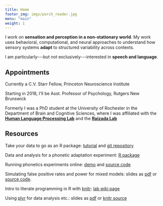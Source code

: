 ```yaml
--- 
title: Home 
footer_img: imgs/porch_reader.jpg
menu: "main"
weight: 1
---
```


I work on **sensation and perception in a non-stationary world**. My work uses
behavioral, computational, and neural approaches to understand how sensory
systems **adapt** to structured variability across contexts.

I am particularly---but not exclusively---interested in **speech and language**.

Appointments
------------

Currently a C.V. Starr Fellow, Princeton Neuroscience Institute

Starting in 2018, I'll be Asst. Professor of Psychology, Rutgers New
Brunswick

Formerly I was a PhD student at the University of Rochester in the
Department of Brain and Cognitive Sciences, where I was affiliated with
the **[Human Language Processing
Lab](http://www.hlp.rochester.edu/)** and the **[Raizada
Lab](http://raizadalab.org/)**

Resources
---------

Take your data to go as an R package: [tutorial](r-packages/) and [git
repository](https://github.com/kleinschmidt/r-packages)

Data and analysis for a phonetic adaptation experiment: [R
package](https://github.com/kleinschmidt/phonetic-sup-unsup)

Running phonetics experiments online:
[demo](https://www.hlp.rochester.edu/mturk/mtadapt-demo/) and [source
code](https://bitbucket.org/dkleinschmidt/mtadapt-demo)

Simulating false positive rates and power for mixed models: slides as
[pdf](sst-mixed-effects-simulation/simulations_slides.pdf) or [source
code](https://github.com/kleinschmidt/sst-mixed-effects-simulation).

Intro to literate programming in R with
[knitr](http://yihui.name/knitr/): [lab wiki
page](http://wiki.bcs.rochester.edu/HlpLab/LabmeetingSP13w13)

Using [plyr](http://plyr.had.co.nz/) for data analysis etc.: slides as
[pdf](plyr-reshape-lsa2013-slides/lsa13-plyr-reshape.pdf) or [knitr
source](plyr-reshape-lsa2013-slides/lsa13-plyr-reshape.Rnw)

